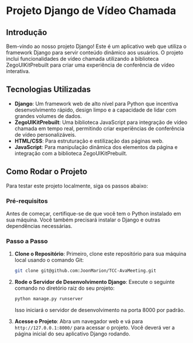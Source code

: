 # Projeto Django de Vídeo Chamada

## Introdução

Bem-vindo ao nosso projeto Django! Este é um aplicativo web que utiliza o framework Django para servir conteúdo dinâmico aos usuários. O projeto inclui funcionalidades de vídeo chamada utilizando a biblioteca ZegoUIKitPrebuilt para criar uma experiência de conferência de vídeo interativa.

## Tecnologias Utilizadas

- **Django**: Um framework web de alto nível para Python que incentiva desenvolvimento rápido, design limpo e a capacidade de lidar com grandes volumes de dados.
- **ZegoUIKitPrebuilt**: Uma biblioteca JavaScript para integração de vídeo chamada em tempo real, permitindo criar experiências de conferência de vídeo personalizáveis.
- **HTML/CSS**: Para estruturação e estilização das páginas web.
- **JavaScript**: Para manipulação dinâmica dos elementos da página e integração com a biblioteca ZegoUIKitPrebuilt.

## Como Rodar o Projeto

Para testar este projeto localmente, siga os passos abaixo:

### Pré-requisitos

Antes de começar, certifique-se de que você tem o Python instalado em sua máquina. Você também precisará instalar o Django e outras dependências necessárias.

### Passo a Passo

1. **Clone o Repositório**: Primeiro, clone este repositório para sua máquina local usando o comando Git:

   ```bash
   git clone git@github.com:JoonMarion/TCC-AvaMeeting.git
   ```

2. **Rode o Servidor de Desenvolvimento Django**: Execute o seguinte comando no diretório raiz do seu projeto:

   ```bash
   python manage.py runserver
   ```

   Isso iniciará o servidor de desenvolvimento na porta 8000 por padrão.

4. **Acesse o Projeto**: Abra um navegador web e vá para `http://127.0.0.1:8000/` para acessar o projeto. Você deverá ver a página inicial do seu aplicativo Django rodando.
